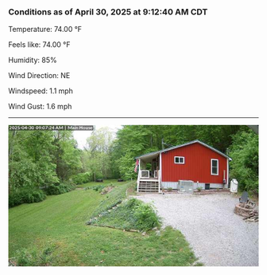 ### Conditions as of April 30, 2025 at 9:12:40 AM CDT 

Temperature: 74.00 &deg;F

Feels like: 74.00 &deg;F

Humidity: 85%

Wind Direction: NE

Windspeed: 1.1 mph

Wind Gust: 1.6 mph

---

<img src="./images/latest.jpeg"/>

